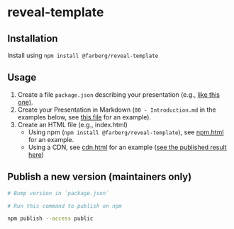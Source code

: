 # reveal-template

## Installation

Install using `npm install @farberg/reveal-template`

## Usage

1. Create a file `package.json` describing your presentation (e.g., [like this one)](docs/package.json).
2. Create your Presentation in Markdown (`00 - Introduction.md` in the examples below, see <a href="docs/00 - Introduction.md">this file</a> for an example).
3. Create an HTML file (e.g., index.html)
   - Using npm (`npm install @farberg/reveal-template`), see [npm.html](docs/npm.html) for an example.
   - Using a CDN, see [cdn.html](docs/cdn.html) for an example ([see the published result here](https://pfisterer.github.io/reveal-template/cdn.html))

## Publish a new version (maintainers only)

```bash
# Bump version in `package.json`

# Run this command to publish on npm

npm publish --access public
```